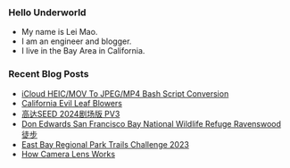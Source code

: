### Hello Underworld

- My name is Lei Mao.
- I am an engineer and blogger.
- I live in the Bay Area in California.


### Recent Blog Posts

<!-- BLOG-POST-LIST:START -->
- [iCloud HEIC/MOV To JPEG/MP4 Bash Script Conversion](https://leimao.github.io/blog/iCloud-Bash-Script-HEIC-MOV-To-JPEG-MP4/)
- [California Evil Leaf Blowers](https://leimao.github.io/blog/California-Evil-Leaf-Blowers/)
- [高达SEED 2024剧场版 PV3](https://leimao.github.io/essay/Gundam-SEED-2024%E5%89%A7%E5%9C%BA%E7%89%88-PV3/)
- [Don Edwards San Francisco Bay National Wildlife Refuge Ravenswood 徒步](https://leimao.github.io/life/Don-Edwards-San-Francisco-Bay-National-Wildlife-Refuge-Ravenswood/)
- [East Bay Regional Park Trails Challenge 2023](https://leimao.github.io/essay/East-Bay-Regional-Park-Trails-Challenge-2023/)
- [How Camera Lens Works](https://leimao.github.io/blog/How-Camera-Lens-Works/)
<!-- BLOG-POST-LIST:END -->
